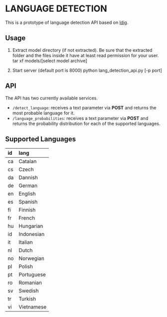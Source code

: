 LANGUAGE DETECTION
==================


This is a prototype of language detection API based on [ldig](https://github.com/shuyo/ldig).


Usage
-----

1. Extract model directory (if not extracted). Be sure that the extracted folder 
and the files inside it have at least read permission for your user.
    tar xf models/[select model archive]

2. Start server (default port is 8000)
    python lang_detection_api.py [-p port]


API
---

The API has two currently available services.

 * `/detect_language`: receives a text parameter via **POST** and returns the most
probable language for it.
 * `/language_probabilities`: receives a text parameter via **POST** and returns
the probability distribution for each of the supported languages.


Supported Languages
-------------------

id    | lang
:-----|:-------------
ca    |   Catalan
cs    |   Czech
da    |   Dannish
de    |   German
en    |   English
es    |   Spanish
fi    |   Finnish
fr    |   French
hu    |   Hungarian
id    |   Indonesian
it    |   Italian
nl    |   Dutch
no    |   Norwegian
pl    |   Polish
pt    |   Portuguese
ro    |   Romanian
sv    |   Swedish
tr    |   Turkish
vi    |   Vietnamese

